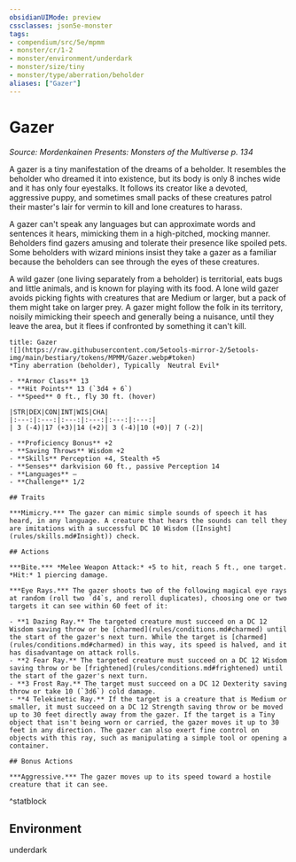 ```yaml
---
obsidianUIMode: preview
cssclasses: json5e-monster
tags:
- compendium/src/5e/mpmm
- monster/cr/1-2
- monster/environment/underdark
- monster/size/tiny
- monster/type/aberration/beholder
aliases: ["Gazer"]
---
```

# Gazer
*Source: Mordenkainen Presents: Monsters of the Multiverse p. 134*  

A gazer is a tiny manifestation of the dreams of a beholder. It resembles the beholder who dreamed it into existence, but its body is only 8 inches wide and it has only four eyestalks. It follows its creator like a devoted, aggressive puppy, and sometimes small packs of these creatures patrol their master's lair for vermin to kill and lone creatures to harass.

A gazer can't speak any languages but can approximate words and sentences it hears, mimicking them in a high-pitched, mocking manner. Beholders find gazers amusing and tolerate their presence like spoiled pets. Some beholders with wizard minions insist they take a gazer as a familiar because the beholders can see through the eyes of these creatures.

A wild gazer (one living separately from a beholder) is territorial, eats bugs and little animals, and is known for playing with its food. A lone wild gazer avoids picking fights with creatures that are Medium or larger, but a pack of them might take on larger prey. A gazer might follow the folk in its territory, noisily mimicking their speech and generally being a nuisance, until they leave the area, but it flees if confronted by something it can't kill.

```ad-statblock
title: Gazer
![](https://raw.githubusercontent.com/5etools-mirror-2/5etools-img/main/bestiary/tokens/MPMM/Gazer.webp#token)
*Tiny aberration (beholder), Typically  Neutral Evil*

- **Armor Class** 13 
- **Hit Points** 13 (`3d4 + 6`)
- **Speed** 0 ft., fly 30 ft. (hover)

|STR|DEX|CON|INT|WIS|CHA|
|:---:|:---:|:---:|:---:|:---:|:---:|
| 3 (-4)|17 (+3)|14 (+2)| 3 (-4)|10 (+0)| 7 (-2)|

- **Proficiency Bonus** +2
- **Saving Throws** Wisdom +2
- **Skills** Perception +4, Stealth +5
- **Senses** darkvision 60 ft., passive Perception 14
- **Languages** —
- **Challenge** 1/2

## Traits

***Mimicry.*** The gazer can mimic simple sounds of speech it has heard, in any language. A creature that hears the sounds can tell they are imitations with a successful DC 10 Wisdom ([Insight](rules/skills.md#Insight)) check.

## Actions

***Bite.*** *Melee Weapon Attack:* +5 to hit, reach 5 ft., one target. *Hit:* 1 piercing damage.

***Eye Rays.*** The gazer shoots two of the following magical eye rays at random (roll two `d4`s, and reroll duplicates), choosing one or two targets it can see within 60 feet of it:

- **1 Dazing Ray.** The targeted creature must succeed on a DC 12 Wisdom saving throw or be [charmed](rules/conditions.md#charmed) until the start of the gazer's next turn. While the target is [charmed](rules/conditions.md#charmed) in this way, its speed is halved, and it has disadvantage on attack rolls.  
- **2 Fear Ray.** The targeted creature must succeed on a DC 12 Wisdom saving throw or be [frightened](rules/conditions.md#frightened) until the start of the gazer's next turn.  
- **3 Frost Ray.** The target must succeed on a DC 12 Dexterity saving throw or take 10 (`3d6`) cold damage.  
- **4 Telekinetic Ray.** If the target is a creature that is Medium or smaller, it must succeed on a DC 12 Strength saving throw or be moved up to 30 feet directly away from the gazer. If the target is a Tiny object that isn't being worn or carried, the gazer moves it up to 30 feet in any direction. The gazer can also exert fine control on objects with this ray, such as manipulating a simple tool or opening a container.  

## Bonus Actions

***Aggressive.*** The gazer moves up to its speed toward a hostile creature that it can see.
```
^statblock

## Environment

underdark